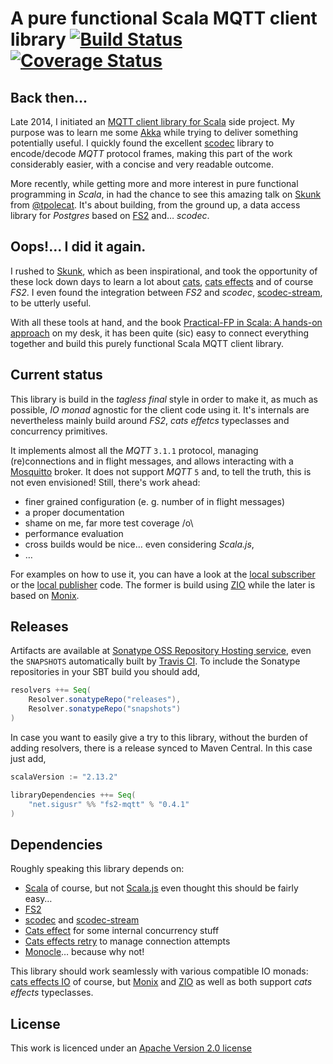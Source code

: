 [akka-mqtt]: https://github.com/fcabestre/Scala-MQTT-client
[akka]: http://akka.io
[apache-licence]: http://github.com/user-signal/fs2-mqtt/blob/master/LICENSE
[build-status-icon]: https://travis-ci.org/user-signal/fs2-mqtt.svg?branch=master
[build-status]: https://travis-ci.org/user-signal/fs2-mqtt
[cats-effect-IO]: https://typelevel.org/cats-effect/datatypes/io.html
[cats-effect-retry]: https://cb372.github.io/cats-retry
[cats-effet]: https://github.com/typelevel/cats-effect
[cats]: https://typelevel.org/cats
[ci]: https://travis-ci.org/user-signal/fs2-mqtt
[coverage-status-icon]: https://coveralls.io/repos/user-signal/fs2-mqtt/badge.png?branch=master
[coverage-status]: https://coveralls.io/r/user-signal/fs2-mqtt?branch=master
[fs2]: https://fs2.io
[local publisher]: https://github.com/user-signal/fs2-mqtt/blob/master/examples/src/main/scala/net/sigusr/mqtt/examples/LocalPublisher.scala
[local subscriber]: https://github.com/user-signal/fs2-mqtt/blob/master/examples/src/main/scala/net/sigusr/mqtt/examples/LocalSubscriber.scala
[monix]: https://monix.io
[monocle]: https://optics-dev.github.io/Monocle
[mosquitto]: http://mosquitto.org
[practical-fp]: https://leanpub.com/pfp-scala
[scala-js]: https://www.scala-js.org
[scala]: https://www.scala-lang.org
[scodec-stream]: https://github.com/scodec/scodec-stream
[scodec]: http://scodec.org
[skunk-repo]: https://github.com/tpolecat/skunk
[skunk-talk]: https://youtu.be/NJrgj1vQeAI
[sonatype]: https://oss.sonatype.org/index.html#nexus-search;quick~fs2-mqtt
[tpolecat]: https://twitter.com/tpolecat
[zio]: https://zio.dev

# A pure functional Scala MQTT client library [![Build Status][build-status-icon]][build-status] [![Coverage Status][coverage-status-icon]][coverage-status]

## Back then...

Late 2014, I initiated an [MQTT client library for Scala][akka-mqtt] side project. 
My purpose was to learn me some [Akka][akka] while trying to deliver something potentially useful. I quickly 
found the excellent [scodec][scodec] library to encode/decode *MQTT* protocol frames, making
this part of the work considerably easier, with a concise and very readable outcome.

More recently, while getting more and more interest in pure functional programming in *Scala*, in had the chance to see
this amazing talk on [Skunk][skunk-talk] from [@tpolecat][tpolecat]. It's about 
building, from the ground up, a data access library for *Postgres* based on [FS2][fs2] and… *scodec*.

## Oops!… I did it again.

I rushed to [Skunk][skunk-repo], which as been inspirational, and took the opportunity of these 
lock down days to learn a lot about [cats][cats], [cats effects][cats-effet] 
and of course *FS2*. I even found the integration between *FS2* and *scodec*, [scodec-stream][scodec-stream], 
to be utterly useful.

With all these tools at hand, and the book [Practical-FP in Scala: A hands-on approach][practical-fp]
on my desk, it has been quite (sic) easy to connect everything together and build this purely functional Scala MQTT
client library.

## Current status

This library is build in the *tagless final* style in order to make it, as much as possible, *IO monad* agnostic for the
client code using it. It's internals are nevertheless mainly build around *FS2*, *cats effetcs* typeclasses and concurrency 
primitives.  

It implements almost all the *MQTT* `3.1.1` protocol, managing (re)connections and in flight messages, and allows interacting 
with a [Mosquitto][mosquitto] broker. It does not support *MQTT* `5` and, to tell the truth, this is not even envisioned! 
Still, there's work ahead:
 * finer grained configuration (e. g. number of in flight messages)
 * a proper documentation
 * shame on me, far more test coverage /o\
 * performance evaluation
 * cross builds would be nice… even considering *Scala.js*,
 * …

For examples on how to use it, you can have a look at the [local subscriber][local subscriber] or the [local publisher][local publisher] 
code. The former is build using [ZIO][zio] while the later is based on [Monix][monix].

## Releases

Artifacts are available at [Sonatype OSS Repository Hosting service][sonatype], even the ```SNAPSHOTS``` automatically
built by [Travis CI][ci]. To include the Sonatype repositories in your SBT build you should add,

```scala
resolvers ++= Seq(
    Resolver.sonatypeRepo("releases"),
    Resolver.sonatypeRepo("snapshots")
)
```

In case you want to easily give a try to this library, without the burden of adding resolvers, there is a release synced
to Maven Central. In this case just add,

```scala
scalaVersion := "2.13.2"

libraryDependencies ++= Seq(
    "net.sigusr" %% "fs2-mqtt" % "0.4.1"
)
```

## Dependencies

Roughly speaking this library depends on:
 * [Scala][scala] of course, but not [Scala.js][scala-js] even thought this should be fairly easy…
 * [FS2][fs2] 
 * [scodec][scodec] and [scodec-stream][scodec-stream]
 * [Cats effect][cats-effet] for some internal concurrency stuff
 * [Cats effects retry][cats-effect-retry] to manage connection attempts
 * [Monocle][monocle]… because why not! 
 
This library should work seamlessly with various compatible IO monads: [cats effects IO][cats-effect-IO] 
of course, but [Monix][monix] and [ZIO][zio] as well as both support *cats effects* typeclasses.

## License

This work is licenced under an [Apache Version 2.0 license][apache-licence]
